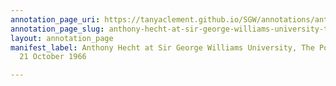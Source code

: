 ```yaml
---
annotation_page_uri: https://tanyaclement.github.io/SGW/annotations/anthony-hecht-at-sir-george-williams-university-the-poetry-series-21-october-1966-canvas-1-toc.json
annotation_page_slug: anthony-hecht-at-sir-george-williams-university-the-poetry-series-21-october-1966-canvas-1-toc
layout: annotation_page
manifest_label: Anthony Hecht at Sir George Williams University, The Poetry Series,
  21 October 1966

---
```

